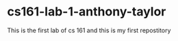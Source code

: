 <h1>cs161-lab-1-anthony-taylor</h1>
<p>This is the first lab of cs 161 and this is my first repostitory</p>